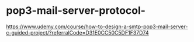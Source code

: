 # pop3-mail-server-protocol-

https://www.udemy.com/course/how-to-design-a-smtp-pop3-mail-server-c-guided-project/?referralCode=D31E0CC50C5DF1F37D74
